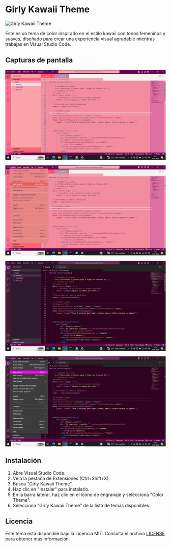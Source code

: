 # Girly Kawaii Theme

![Girly Kawaii Theme](https://link.aquí/a/la/imagen/del/tema)

Este es un tema de color inspirado en el estilo kawaii con tonos femeninos y suaves, diseñado para crear una experiencia visual agradable mientras trabajas en Visual Studio Code.

## Capturas de pantalla

![Es un tema muy claro espero que les guste tambien tiene algunos colores fuertes para destacar aun mas](themes/tema-kawaii-claro.png)

![Asi se ve el tema cuando se despliega alguna opcion del menu todo es en tonos pasteles con algunos toques mas oscuros para generar contraste](themes/tema-kawaii-claro-destacados.png)

![Este es el tema oscuro personalmente es el que mas me gusta ya que es lindo y femenino sin quemarme los ojos](themes/tema-kawaii-oscuro.png)


![Tambien tiene un color fuerte cuando se le pasa el cursor por el menu me encanto como quedo](themes/tema-kawaii-oscuro-destacados.png)


## Instalación

1. Abre Visual Studio Code.
2. Ve a la pestaña de Extensiones (Ctrl+Shift+X).
3. Busca "Girly Kawaii Theme".
4. Haz clic en "Instalar" para instalarlo.
5. En la barra lateral, haz clic en el icono de engranaje y selecciona "Color Theme".
6. Selecciona "Girly Kawaii Theme" de la lista de temas disponibles.



## Licencia

Este tema está disponible bajo la Licencia MIT. Consulta el archivo [LICENSE](LICENSE) para obtener más información.

